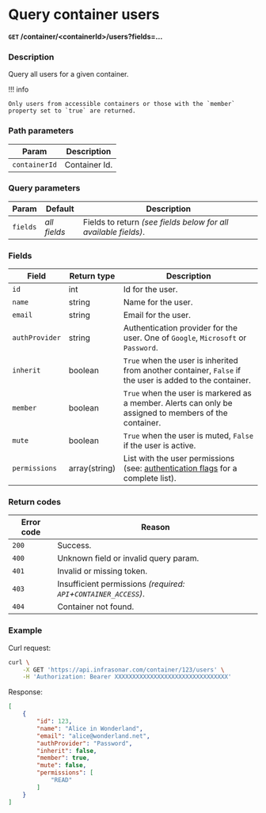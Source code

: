 # Query container users
**`GET` /container/<containerId\>/users?fields=...**

### Description
Query all users for a given container.

!!! info

    Only users from accessible containers or those with the `member` property set to `true` are returned.


### Path parameters
Param               | Description
--------------------|-------------
`containerId`       | Container Id.

### Query parameters
Param       | Default       | Description
------------|---------------|-------------
`fields`    | _all fields_  | Fields to return _(see fields below for all available fields)_.

### Fields
Field               | Return type       | Description
--------------------|-------------------|-------------
`id`                | int               | Id for the user.
`name`              | string            | Name for the user.
`email`             | string            | Email for the user.
`authProvider`      | string            | Authentication provider for the user. One of `Google`, `Microsoft` or `Password`.
`inherit`           | boolean           | `True` when the user is inherited from another container, `False` if the user is added to the container.
`member`            | boolean           | `True` when the user is markered as a member. Alerts can only be assigned to members of the container.
`mute`              | boolean           | `True` when the user is muted, `False` if the user is active.
`permissions`       | array(string)     | List with the user permissions (see: [authentication flags](../add-user#authentication-flags) for a complete list).

### Return codes
Error code  | Reason
------------|--------
`200`       | Success.
`400`       | Unknown field or invalid query param.
`401`       | Invalid or missing token.
`403`       | Insufficient permissions _(required: `API`+`CONTAINER_ACCESS`)_.
`404`       | Container not found.

### Example
Curl request:
```bash
curl \
    -X GET 'https://api.infrasonar.com/container/123/users' \
    -H 'Authorization: Bearer XXXXXXXXXXXXXXXXXXXXXXXXXXXXXXXX'
```

Response:
```json
[
    {
        "id": 123,
        "name": "Alice in Wonderland",
        "email": "alice@wonderland.net",
        "authProvider": "Password",
        "inherit": false,
        "member": true,
        "mute": false,
        "permissions": [
            "READ"
        ]
    }
]
```
